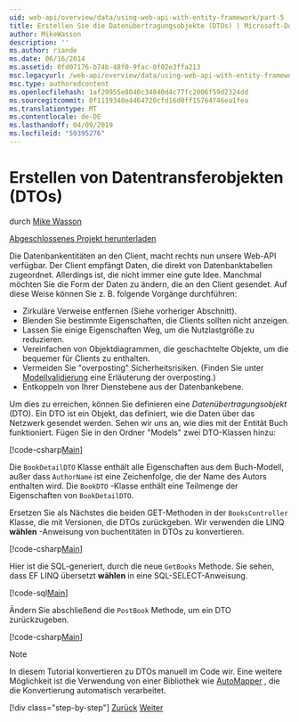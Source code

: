 ```yaml
---
uid: web-api/overview/data/using-web-api-with-entity-framework/part-5
title: Erstellen Sie die Datenübertragungsobjekte (DTOs) | Microsoft-Dokumentation
author: MikeWasson
description: ''
ms.author: riande
ms.date: 06/16/2014
ms.assetid: 0fd07176-b74b-48f0-9fac-0f02e3ffa213
msc.legacyurl: /web-api/overview/data/using-web-api-with-entity-framework/part-5
msc.type: authoredcontent
ms.openlocfilehash: 1af29955e8040c34840d4c77fc2006f59d2324dd
ms.sourcegitcommit: 0f1119340e4464720cfd16d0ff15764746ea1fea
ms.translationtype: MT
ms.contentlocale: de-DE
ms.lasthandoff: 04/09/2019
ms.locfileid: "59395276"
---
```

# <a name="create-data-transfer-objects-dtos"></a>Erstellen von Datentransferobjekten (DTOs)

durch [Mike Wasson](https://github.com/MikeWasson)

[Abgeschlossenes Projekt herunterladen](https://github.com/MikeWasson/BookService)

Die Datenbankentitäten an den Client, macht rechts nun unsere Web-API verfügbar. Der Client empfängt Daten, die direkt von Datenbanktabellen zugeordnet. Allerdings ist, die nicht immer eine gute Idee. Manchmal möchten Sie die Form der Daten zu ändern, die an den Client gesendet. Auf diese Weise können Sie z. B. folgende Vorgänge durchführen:

- Zirkuläre Verweise entfernen (Siehe vorheriger Abschnitt).
- Blenden Sie bestimmte Eigenschaften, die Clients sollten nicht anzeigen.
- Lassen Sie einige Eigenschaften Weg, um die Nutzlastgröße zu reduzieren.
- Vereinfachen von Objektdiagrammen, die geschachtelte Objekte, um die bequemer für Clients zu enthalten.
- Vermeiden Sie "overposting" Sicherheitsrisiken. (Finden Sie unter [Modellvalidierung](../../formats-and-model-binding/model-validation-in-aspnet-web-api.md) eine Erläuterung der overposting.)
- Entkoppeln von Ihrer Dienstebene aus der Datenbankebene.

Um dies zu erreichen, können Sie definieren eine *Datenübertragungsobjekt* (DTO). Ein DTO ist ein Objekt, das definiert, wie die Daten über das Netzwerk gesendet werden. Sehen wir uns an, wie dies mit der Entität Buch funktioniert. Fügen Sie in den Ordner "Models" zwei DTO-Klassen hinzu:

[!code-csharp[Main](part-5/samples/sample1.cs)]

Die `BookDetailDTO` Klasse enthält alle Eigenschaften aus dem Buch-Modell, außer dass `AuthorName` ist eine Zeichenfolge, die der Name des Autors enthalten wird. Die `BookDTO` -Klasse enthält eine Teilmenge der Eigenschaften von `BookDetailDTO`.

Ersetzen Sie als Nächstes die beiden GET-Methoden in der `BooksController` Klasse, die mit Versionen, die DTOs zurückgeben. Wir verwenden die LINQ **wählen** -Anweisung von buchentitäten in DTOs zu konvertieren.

[!code-csharp[Main](part-5/samples/sample2.cs)]

Hier ist die SQL-generiert, durch die neue `GetBooks` Methode. Sie sehen, dass EF LINQ übersetzt **wählen** in eine SQL-SELECT-Anweisung.

[!code-sql[Main](part-5/samples/sample3.sql)]

Ändern Sie abschließend die `PostBook` Methode, um ein DTO zurückzugeben.

[!code-csharp[Main](part-5/samples/sample4.cs)]

> [!NOTE]
> In diesem Tutorial konvertieren zu DTOs manuell im Code wir. Eine weitere Möglichkeit ist die Verwendung von einer Bibliothek wie [AutoMapper](http://automapper.org/) , die die Konvertierung automatisch verarbeitet.
> 
> [!div class="step-by-step"]
> [Zurück](part-4.md)
> [Weiter](part-6.md)
